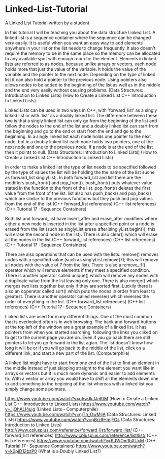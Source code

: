 # Linked-List-Tutorial
A Linked List Tutorial written by a student

In this tutorial I will be teaching you about the data structure Linked List. A linked list is a sequence container where the sequence can be changed very easily. It is useful when you want an easy way to add elements anywhere in your list or the list needs to change frequently. It also doesn't require the memory to be in the same place so the memory can be allocated to any available spot with enough room for the element. Elements in linked lists are referred to as nodes, because unlike arrays or vectors, each node holds more that just the value of the variable. It holds the value of the variable and the pointer to the next node. Depending on the type of linked list it can also hold a pointer to the previous node. Using pointers also allows nodes to be added to the beginning of the list as well as in the middle and the end very easily without causing problems. (Data Structures: Introduction to Linked Lists) (How to Create a Linked List C++ Introduction to Linked Lists)

Linked Lists can be used in two ways in C++, with 'forward_list' as a singly linked list or with 'list' as a doubly linked list. The difference between these two is that a singly linked list can only go from the beginning of the list and follow the nodes to the end of the list and a doubly linked list can start from the beginning and go to the end or start from the end and go to the beginning. In a singly linked list each node holds one pointer to the next node, but in a doubly linked list each node holds two pointers, one ot the next node and one to the previous node. If a node is at the end of the list then it points to null. (Data Structures: Introduction to Linked Lists) (How to Create a Linked List C++ Introduction to Linked Lists)

In order to make a linked list the type of list needs to be specified followed by the type of values the list will be holding the the name of the list suche as forward_list<int> singlyList;. In both forward_list and list there are the modifiers push_front() and pop_front(). push_front() puts whatever value stated in the function to the front of the list. pop_front() deletes the first value from the front of the list. list also has push_back() and pop_back() which are similar to the previous functions but they push and pop values from the end of the list.(C++ forward_list references) (C++ list references) (C++ Tutorial 17 : Sequence Containers)
  
Both list and forward_list have insert_after and erase_after modifiers where either a new node is inserted in the list after a specified point or a node is erased from the list (such as singlyList.erase_after(singlyList.begin()); this will erase the second node in the list). There is also clear() which will erase all the nodes in the list.(C++ forward_list references) (C++ list references) (C++ Tutorial 17 : Sequence Containers)

There are also operations that can be used with the lists. remove() removes nodes with a specified value (such as singlyList.remove(7); this will remove all nodes with the value of 7 from the list). There is also a remove_if() operator which will remove elements if they meet a specified condition. There is another operator called unique() which will remove any nodes with a duplicate value from the list leaving only one. There is also merge() which merges two lists together but only if they are sorted first. Luckily there is also an opperator called sort() which puts the nodes in order from least to greatest. There is another operator called reverse() which reverses the order of everything in the list. (C++ forward_list references) (C++ list references) (C++ Tutorial 17 : Sequence Containers)

Linked lists are used for many different things. One of the most common that is overlooked often is in web browsing. The back and forward buttons at the top left of the window are a great example of a linked list. It has pointers from when you started searching, following the links you cliked on to get to the current page you are on. Even if you go back there are still pointers to let you go forward in the list agian. The list doesn't know how long it will be or if you will go back to the middle of the list, click on a different link, and start a new part of the list. (Computerphile)

A linked list might have to start from one end of the list to find an element in the middle instead of just skipping straight to the element you want like in arrays or vectors but it is much more dynamic and easier to add elements to. With a vector or array you would have to shift all the elements down one to add something to the begining of the list whereas with a linked list you simply change some pointers.


https://www.youtube.com/watch?v=o5wJkJJpKtM (How to Create a Linked List C++ Introduction to Linked Lists)
https://www.youtube.com/watch?v=_jQhALI4ujg (Linked Lists - Computerphile)
https://www.youtube.com/watch?v=njTh_OwMljA (Data Structures: Linked Lists)
https://www.youtube.com/watch?v=pBrz9HmjFOs (Data Structures: Introduction to Linked Lists)
http://www.cplusplus.com/reference/forward_list/forward_list/ (C++ forward_list references)
http://www.cplusplus.com/reference/list/list/ (C++ list references)
https://www.youtube.com/watch?v=KJWOm1bXUxM (C++ Tutorial 17 : Sequence Containers)
https://www.youtube.com/watch?v=k0pjD12bzP0 (What is a Doubly Linked List?)
